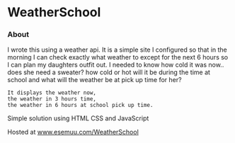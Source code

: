 # WeatherSchool

### About

I wrote this using a weather api. It is a simple site I configured so that in the morning I can check exactly what weather to except for the next 6 hours so I can plan my daughters outfit out.  I needed to know how cold it was now.. does she need a sweater?  how cold or hot will it be during the time at school and what will the weather be at pick up time for her?

    It displays the weather now, 
    the weather in 3 hours time,
    the weather in 6 hours at school pick up time. 

Simple solution using HTML CSS and JavaScript

Hosted at www.esemuu.com/WeatherSchool
